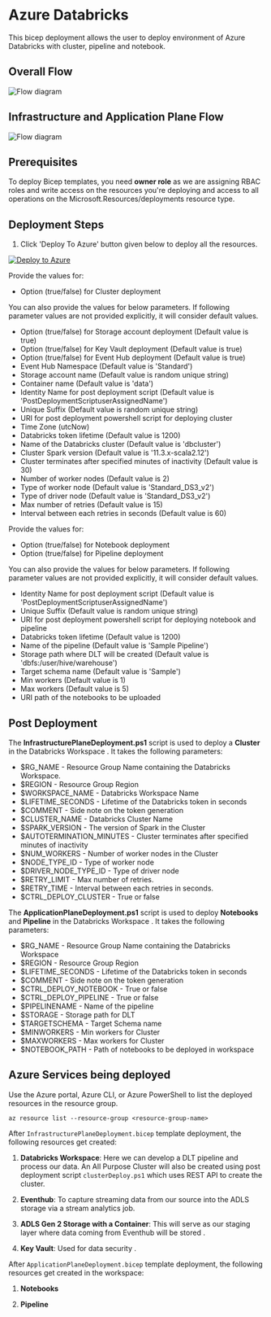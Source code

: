 # Azure Databricks

This bicep deployment allows the user to deploy environment of Azure Databricks with cluster, pipeline and notebook.

## Overall Flow

![Flow diagram](./Assets/Development_FlowChart.png)

## Infrastructure and Application Plane Flow

![Flow diagram](./Assets/Databricks_Deployment_Workflow.png)

## Prerequisites

To deploy Bicep templates, you need **owner role** as we are assigning RBAC roles and write access on the resources you're deploying and access to all operations on the Microsoft.Resources/deployments resource type.

## Deployment Steps

1. Click 'Deploy To Azure' button given below to deploy all the resources.

[![Deploy to Azure](https://aka.ms/deploytoazurebutton)](https://portal.azure.com/#create/Microsoft.Template/uri/https%3A%2F%2Fraw.githubusercontent.com%2FDatabricksFactory%2Fdatabricks-migration%2Fmain%2Fmain.json)

Provide the values for:
- Option (true/false) for Cluster deployment

You can also provide the values for below parameters. If following parameter values are not provided explicitly, it will consider default values.
- Option (true/false) for Storage account deployment (Default value is true)
- Option (true/false) for Key Vault deployment (Default value is true)
- Option (true/false) for Event Hub deployment (Default value is true)
- Event Hub Namespace (Default value is 'Standard')
- Storage account name (Default value is random unique string)
- Container name (Default value is 'data')
- Identity Name for post deployment script (Default value is 'PostDeploymentScriptuserAssignedName')
- Unique Suffix (Default value is random unique string)
- URI for post deployment powershell script for deploying cluster
- Time Zone (utcNow)
- Databricks token lifetime (Default value is 1200)
- Name of the Databricks cluster (Default value is 'dbcluster')
- Cluster Spark version (Default value is '11.3.x-scala2.12')
- Cluster terminates after specified minutes of inactivity (Default value is 30)
- Number of worker nodes (Default value is 2)
- Type of worker node (Default value is 'Standard_DS3_v2')
- Type of driver node (Default value is 'Standard_DS3_v2')
- Max number of retries (Default value is 15)
- Interval between each retries in seconds (Default value is 60)






Provide the values for:
- Option (true/false) for Notebook deployment
- Option (true/false) for Pipeline deployment

You can also provide the values for below parameters. If following parameter values are not provided explicitly, it will consider default values.
- Identity Name for post deployment script (Default value is 'PostDeploymentScriptuserAssignedName')
- Unique Suffix (Default value is random unique string)
- URI for post deployment powershell script for deploying notebook and pipeline
- Databricks token lifetime (Default value is 1200)
- Name of the pipeline (Default value is 'Sample Pipeline')
- Storage path where DLT will be created (Default value is 'dbfs:/user/hive/warehouse')
- Target schema name (Default value is 'Sample')
- Min workers (Default value is 1)
- Max workers (Default value is 5)
- URI path of the notebooks to be uploaded



## Post Deployment

The **InfrastructurePlaneDeployment.ps1** script is used to deploy a **Cluster** in the Databricks Workspace . It takes the following parameters:

 * $RG_NAME - Resource Group Name containing the Databricks Workspace.
 * $REGION - Resource Group Region
 * $WORKSPACE_NAME - Databricks Workspace Name
 * $LIFETIME_SECONDS - Lifetime of the Databricks token in seconds
 * $COMMENT - Side note on the token generation
 * $CLUSTER_NAME - Databricks Cluster Name 
 * $SPARK_VERSION - The version of Spark in the Cluster
 * $AUTOTERMINATION_MINUTES - Cluster terminates after specified minutes of inactivity
 * $NUM_WORKERS - Number of worker nodes in the Cluster
 * $NODE_TYPE_ID - Type of worker node
 * $DRIVER_NODE_TYPE_ID - Type of driver node
 * $RETRY_LIMIT - Max number of retries.
 * $RETRY_TIME - Interval between each retries in seconds.
 * $CTRL_DEPLOY_CLUSTER - True or false

The **ApplicationPlaneDeployment.ps1** script is used to deploy **Notebooks** and **Pipeline** in the Databricks Workspace . It takes the following parameters:

 * $RG_NAME - Resource Group Name containing the Databricks Workspace
 * $REGION - Resource Group Region
 * $LIFETIME_SECONDS - Lifetime of the Databricks token in seconds
 * $COMMENT - Side note on the token generation
 * $CTRL_DEPLOY_NOTEBOOK - True or false
 * $CTRL_DEPLOY_PIPELINE - True or false
 * $PIPELINENAME -  Name of the pipeline
 * $STORAGE - Storage path for DLT
 * $TARGETSCHEMA - Target Schema name
 * $MINWORKERS - Min workers for Cluster
 * $MAXWORKERS - Max workers for Cluster
 * $NOTEBOOK_PATH - Path of notebooks to be deployed in workspace
 
## Azure Services being deployed

Use the Azure portal, Azure CLI, or Azure PowerShell to list the deployed resources in the resource group.

```
az resource list --resource-group <resource-group-name>
```

After ```InfrastructurePlaneDeployment.bicep``` template deployment, the following resources get created:

1. **Databricks Workspace**: Here we can develop a DLT pipeline and process our data. An All Purpose Cluster will also be created using post deployment script ```clusterDeploy.ps1``` which uses REST API to create the cluster.

2. **Eventhub**: To capture streaming data from our source into the ADLS storage via a stream analytics job.

3. **ADLS Gen 2 Storage with a Container**: This will serve as our staging layer where data coming from Eventhub will be stored .

4. **Key Vault**: Used for data security .

After ```ApplicationPlaneDeployment.bicep``` template deployment, the following resources get created in the workspace:

1. **Notebooks** 

2. **Pipeline**
